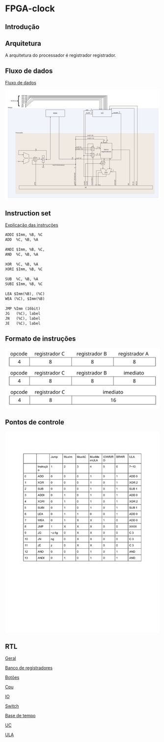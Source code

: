 # FPGA-clock

## Introdução

## Arquitetura

A arquitetura do processador é registrador registrador.

## Fluxo de dados

[Fluxo de dados][fluxo-pdf]

![fluxo](/design/fluxo.svg)

## Instruction set

[Explicação das instruções][assembly]

```
ADDI $Imm, %B, %C
ADD  %C, %B, %A

ANDI $Imm, %B, %C,
AND  %C, %B, %A

XOR  %C, %B, %A
XORI $Imm, %B, %C

SUB  %C, %B, %A
SUBI $Imm, %B, %C

LEA $Imm(%B), (%C)
WEA (%C), $Imm(%B)

JMP %Imm (16bit)
JG   (%C), label
JN   (%C), label
JE   (%C), label
```

## Formato de instruções

![fluxo](/design/instrucoes.svg)

## Pontos de controle

![fluxo](/design/PontosDeControleTable.png)

## RTL

[Geral](/design/rtl/geral.pdf)

[Banco de registradores](/design/rtl/banco-registradores.pdf)

[Botões](/design/rtl/buttons.pdf)

[Cpu](/design/rtl/cpu.pdf)

[IO](/design/rtl/io.pdf)

[Switch](/design/rtl/switch.pdf)

[Base de tempo](/design/rtl/time-base.pdf)

[UC](/design/rtl/uc.pdf)

[ULA](/design/rtl/ula.pdf)

[fluxo-pdf]: /design/fluxo.pdf "Fluxo de dados"
[controle]: /design/PontosDeControleTable.pdf "Title"
[assembly]: /design/assembly.txt "Title"
